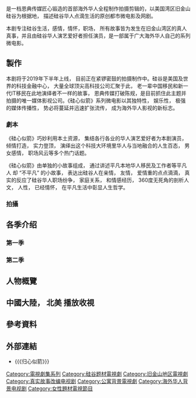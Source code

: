 是一档恩典传媒匠心锻造的首部海外华人全程制作拍摄剪辑的，以美国湾区旧金山硅谷为根据地， 描述硅谷华人点滴生活的原创都市微电影及网剧。

本剧专注硅谷生活，感情，情怀，职场， 所有故事皆为发生在旧金山湾区的真人真事，并且由硅谷华人演艺爱好者担任演员，是一部属于广大海外华人自己的系列微电影。

## 製作

本剧将于2019年下半年上线， 目前正在紧锣密鼓的拍摄制作中。硅谷是美国及世界的科技金融中心， 大量全球顶尖高科技公司汇聚于此， 老一辈中国移民和新一代IT移民在此地演绎者不一样的故事， 恩典传媒打破陈规，是目前抓住此主题并拍摄的唯一媒体影视公司。《硅心似箭》系列微电影以其独特性， 娱乐性， 极强的媒体传播性， 势必将蔓延并迅速扩张流传， 成为海外华人影视的新标志。

### 劇本

《硅心似箭》巧妙利用本土资源， 集结各行各业的华人演艺爱好者为本剧演员， 倾情打造， 实力登顶， 演绎出这个科技大环境里华人与当地融合的人生百态， 男女感情， 职场风云等多个热门话题。

《硅心似箭》由单独的小故事组成， 通过讲述平凡本地华人移民及工作者等平凡人 却 “不平凡” 的小故事， 表达出硅谷人在亲情， 友情， 爱情重的点点滴滴， 真实的反应了硅谷华人职场纷争， 家庭关系， 和情感经历， 360度无死角的剖析人文， 人性， 已经情怀， 在平凡生活中彰显人生哲学。

### 拍攝

## 各季介绍

### 第一季

### 第二季

## 人物概覽

## 中國大陸， 北美 播放收視

## 參考資料

## 外部連結

  - {{《归心似箭》}}

[Category:電視劇集系列](https://zh.wikipedia.org/wiki/Category:電視劇集系列 "wikilink") [Category:硅谷题材電視劇](https://zh.wikipedia.org/wiki/Category:硅谷题材電視劇 "wikilink") [Category:旧金山地区電視劇](https://zh.wikipedia.org/wiki/Category:旧金山地区電視劇 "wikilink") [Category:真实故事改编电视剧](https://zh.wikipedia.org/wiki/Category:真实故事改编电视剧 "wikilink") [Category:公寓背景電視劇](https://zh.wikipedia.org/wiki/Category:公寓背景電視劇 "wikilink") [Category:海外华人背景电视剧](https://zh.wikipedia.org/wiki/Category:海外华人背景电视剧 "wikilink") [Category:女性題材電視節目](https://zh.wikipedia.org/wiki/Category:女性題材電視節目 "wikilink")